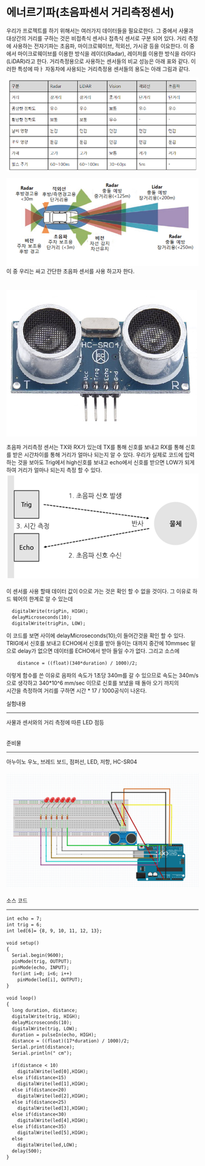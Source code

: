 # 에너르기파(초음파센서 거리측정센서)

우리가 프로젝트를 하기 위해서는 여러가지 데이터들을 필요로한다. 그 중에서 
사물과 대상간의 거리를 구하는 것은 비접촉식 센서나 접촉식 센서로 구분 되어 있다. 
거리 측정에 사용하는 전자기파는 초음파, 마이크로웨이브, 적외선, 가시광 등을 이요한다. 
이 중에서 마이크로웨이브를 이용한 방식을 레이더(Radar), 레이저를 이용한 방식을 라이다(LiDAR)라고 한다.
거리측정용으로 사용하는 센서들의 비교 성능은 아래 표와 같다. 이러한 특성에 따ㅏ 자동차에 사용되는
거리측정용 센서들의 용도는 아래 그림과 같다.  


![표](img/음파측정.PNG)  



![표](img/센서가시거리.PNG)  
이 중 우리는 싸고 간단한 초음파 센서를 사용 하고자 한다.  
　  
　  
![센서](img/ultrasonic.jpg)  

초음파 거리측정 센서는 TX와 RX가 있는데 TX를 통해 신호를 보내고 RX를 통해 신호를 받은 시간차이를 통해
거리가 얼마나 되는지 알 수 있다. 우리가 실제로 코드에 입력하는 것을 보아도 Trig에서
high신호를 보내고 echo에서 신호를 받으면 LOW가 되게 하여 거리가 얼마나 되는지 측정 할 수 있다.  
![원리](img/reason.png)  
　  
이 센서를 사용 할때 데이터 값이 0으로 가는 것은 확인 할 수 없을 것이다.
그 이유로 하드 웨어의 한계로 알 수 있는데 
    
      digitalWrite(trigPin, HIGH); 
      delayMicroseconds(10);
      digitalWrite(trigPin, LOW);
이 코드를 보면 사이에 delayMicroseconds(10);이 들어간것을 확인 할 수 있다.
TRIG에서 신호를 보내고 ECHO에서 신호를 받아 들이는 대까지 
중간에 10mmsec 밑으로 delay가 없으면 데이터를 ECHO에서 받아 들일 수가 없다. 그리고 소스에
    
        distance = ((float)(340*duration) / 1000)/2;
이렇게 함수를 쓴 이유로 음파의 속도가 1초당 340m를 갈 수 있으므로 속도는 340m/s으로 생각하고
340*10^6 mm/sec 이므로 신호를 보냈을 때 돌아 오기 까지의  
 시간을 측정하여 거리를 구하면
시간 * 17 / 1000공식이 나온다.
　  

실험내용
***  
사물과 센서와의 거리 측정에 따른 LED 점등  

　  
준비물
***
아누이노 우노, 브레드 보드, 점퍼선, LED, 저항, HC-SR04  
　  
![보드](img/board.PNG)  
　  
소스 코드
***  

    
    int echo = 7;
    int trig = 6;
    int led[6]= {8, 9, 10, 11, 12, 13};
    
    void setup()
    {
      Serial.begin(9600);
      pinMode(trig, OUTPUT);
      pinMode(echo, INPUT);
      for(int i=0; i<6; i++)
        pinMode(led[i], OUTPUT);
    }
    
    void loop()
    {
      long duration, distance;
      digitalWrite(trig, HIGH);
      delayMicroseconds(10);
      digitalWrite(trig, LOW);
      duration = pulseIn(echo, HIGH);
      distance = ((float)(17*duration) / 1000)/2;
      Serial.print(distance);
      Serial.println(" cm");
    
      if(distance < 10)
        digitalWrite(led[0],HIGH);
      else if(distance<15)
        digitalWrite(led[1],HIGH);
      else if(distance<20)
        digitalWrite(led[2],HIGH);
      else if(distance<25)
        digitalWrite(led[3],HIGH);
      else if(distance<30)
        digitalWrite(led[4],HIGH);
      else if(distance<35)
        digitalWrite(led[5],HIGH);
      else
        digitalWrite(led,LOW);
      delay(500);
    }
